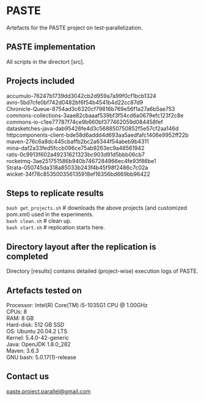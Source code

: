 # PASTE
Artefacts for the PASTE project on test-parallelization.

PASTE implementation
--------------------
All scripts in the directort [src].

Projects included
-----------------
accumulo-76247b1739dd3042cb2d959a7a99f0cf1bcb1324<br>
avro-5bd7cfe0bf742d0482bf6f54b4541b4d22cc87d9<br>
Chronicle-Queue-8754ad3c6320cf79816b769e56f1a27a6b5ae753<br>
commons-collections-3aae82cbaaaf539bf3f54cd6a0679efc123f2c8e<br>
commons-io-c1ee77787f74ce9b660bf377462059d084458fef<br>
datasketches-java-dab95426fe4d3c568850750852f5e57cf2aa146d<br>
httpcomponents-client-bde58d6addd4d693aa5aedfafc1406e9952ff22b<br>
maven-276c6a8dc445cbaffb2bc2a6344f54abeb9b4311<br>
mina-daf2a33fed5fccb096ce75ab9263ec9a48561942<br>
ratis-0c9913f602a49231621323bc903d91d5bbb06cb7<br>
rocketmq-3ae251751586b940b7467284966ec4fe93f86be1<br>
Strata-050745da318a85033b243f4b45f98f2486c7c02a<br>
wicket-34f78c853500356135918ef16356bd669bb96422<br>

Steps to replicate results
--------------------------
```bash get_projects.sh``` # downloads the above projects (and customized pom.xml) used in the experiments.<br>
```bash clean.sh``` # clean up.<br>
```bash start.sh``` # replication starts here.<br>

Directory layout after the replication is completed
---------------------------------------------------
Directory [results] contains detailed (project-wise) execution logs of PASTE.

Artefacts tested on
-------------------
Processor: Intel(R) Core(TM) i5-1035G1 CPU @ 1.00GHz<br>
CPUs: 8<br>
RAM: 8 GB<br>
Hard-disk: 512 GB SSD<br>
OS: Ubuntu 20.04.2 LTS<br>
Kernel: 5.4.0-42-generic<br>
Java: OpenJDK 1.8.0_282<br>
Maven: 3.6.3<br>
GNU bash: 5.0.17(1)-release

Contact us
----------
paste.project.parallel@gmail.com
